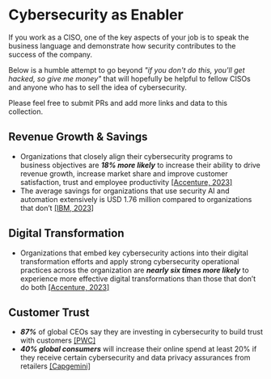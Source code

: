 # Cybersecurity as Enabler

If you work as a CISO, one of the key aspects of your job is to speak the business language and demonstrate how security contributes to the success of the company. 

Below is a humble attempt to go beyond *"if you don't do this, you'll get hacked, so give me money"* that will hopefully be helpful to fellow CISOs and anyone who has to sell the idea of cybersecurity.

Please feel free to submit PRs and add more links and data to this collection. 

## Revenue Growth & Savings

* Organizations that closely align their cybersecurity programs to business objectives are ***18% more likely*** to increase their ability to drive revenue growth, increase market share and improve customer satisfaction, trust and employee productivity [[Accenture, 2023]](https://www.accenture.com/content/dam/accenture/final/accenture-com/document/Accenture-State-Cybersecurity.pdf)
* The average savings for organizations that use security AI and automation extensively is USD 1.76 million compared to organizations that don’t [[IBM, 2023]](https://www.ibm.com/reports/data-breach)


## Digital Transformation

* Organizations that embed key cybersecurity actions into their digital transformation efforts and apply strong cybersecurity operational practices across the organization are ***nearly six times more likely*** to experience more effective digital transformations than those that don’t do both [[Accenture, 2023]](https://www.accenture.com/content/dam/accenture/final/accenture-com/document/Accenture-State-Cybersecurity.pdf)

## Customer Trust

* ***87%*** of global CEOs say they are investing in cybersecurity to build trust with customers [[PWC]](https://www.pwc.com/us/en/cybersecurity/assets/revitalizing-privacy-trust-in-data-driven-world.pdf)
* ***40% global consumers*** will increase their online spend at least 20% if they receive certain cybersecurity and data privacy assurances from retailers [[Capgemini]](https://www.capgemini.com/fi-en/wp-content/uploads/sites/27/2018/05/cybersecurity-in-retail-report_v2-10.pdf)
